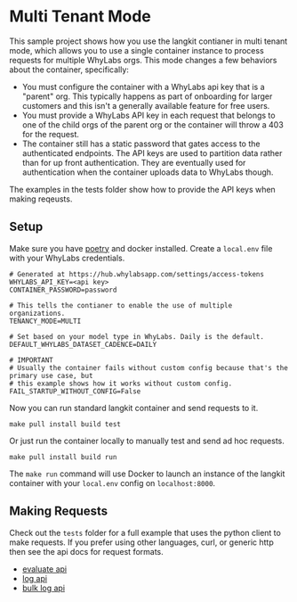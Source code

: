 # Multi Tenant Mode

This sample project shows how you use the langkit contianer in multi tenant mode, which allows you to use a single container instance to
process requests for multiple WhyLabs orgs. This mode changes a few behaviors about the container, specifically:

- You must configure the container with a WhyLabs api key that is a "parent" org. This typically happens as part of onboarding for larger
  customers and this isn't a generally available feature for free users.
- You must provide a WhyLabs API key in each request that belongs to one of the child orgs of the parent org or the container will throw a
  403 for the request.
- The container still has a static password that gates access to the authenticated endpoints. The API keys are used to partition data rather
  than for up front authentication. They are eventually used for authentication when the container uploads data to WhyLabs though.

The examples in the tests folder show how to provide the API keys when making reqeusts.

## Setup

Make sure you have [poetry](https://python-poetry.org/) and docker installed. Create a `local.env` file with your WhyLabs credentials.

```
# Generated at https://hub.whylabsapp.com/settings/access-tokens
WHYLABS_API_KEY=<api key>
CONTAINER_PASSWORD=password

# This tells the contianer to enable the use of multiple organizations.
TENANCY_MODE=MULTI

# Set based on your model type in WhyLabs. Daily is the default.
DEFAULT_WHYLABS_DATASET_CADENCE=DAILY

# IMPORTANT
# Usually the container fails without custom config because that's the primary use case, but
# this example shows how it works without custom config.
FAIL_STARTUP_WITHOUT_CONFIG=False
```

Now you can run standard langkit container and send requests to it.

```
make pull install build test
```

Or just run the container locally to manually test and send ad hoc requests.

```
make pull install build run
```

The `make run` command will use Docker to launch an instance of the langkit container with your `local.env` config on `localhost:8000`.

## Making Requests

Check out the `tests` folder for a full example that uses the python client to make requests. If you prefer using other languages, curl, or
generic http then see the api docs for request formats.

- [evaluate api](https://whylabs.github.io/whylogs-container-python-docs/whylogs-container-python.html#operation/evaluate)
- [log api](https://whylabs.github.io/whylogs-container-python-docs/whylogs-container-python.html#operation/log_llm)
- [bulk log api](https://whylabs.github.io/whylogs-container-python-docs/whylogs-container-python.html#operation/log)

